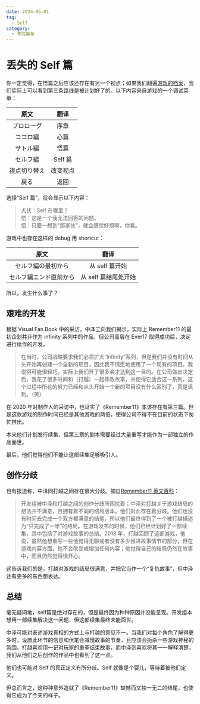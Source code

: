 ```yaml
---
date: 2024-06-01
tag:
  - Self
category:
  - 未完篇章
---
```


# 丢失的 Self 篇

你一定觉得，在悟篇之后应该还存在有另一个视点；如果我们翻遍[游戏的档案](<https://tcrf.net/Remember_11:_The_Age_of_Infinity_(Windows)>)，我们实际上可以看到第三条路线是被计划好了的。以下内容来自游戏的一个调试菜单：

|     原文     |   翻译   |
| :----------: | :------: |
|  プロローグ  |   序章   |
|   ココロ編   |   心篇   |
|   サトル編   |   悟篇   |
|   セルフ編   | Self 篇  |
| 視点切り替え | 改变视点 |
|     戻る     |   返回   |

选择“Self 篇”，将会显示以下内容：

> 犬伏：Self 在哪里？<br>
> 悟：这是一个我无法回答的问题。<br>
> 悟：只要一想到“那家伙”，就会感觉好烦啊，你看。

游戏中也存在这样的 debug 用 shortcut：

|          原文          |         翻译         |
| :--------------------: | :------------------: |
|   セルフ編の最初から   |    从 self 篇开始    |
| セルフ編エンド直前から | 从 self 篇结尾处开始 |

所以，发生什么事了？

## 艰难的开发

根据 Visual Fan Book 中的采访，中泽工向我们揭示，实际上 Remember11 的最初企划并非作为 infinity 系列中的作品，但公司高层在 Ever17 取得成功后，决定进行续作的开发。

> 在当时，公司战略要求我们必须扩大“infinity”系列，但是我们并没有时间从头开始再创建一个全新的项目，因此我不情愿地使用了一个现有的项目。我说得可能很轻巧，实际上我们开了很多会才达到这一目的。在公司做出决定后，我花了很多时间和（打越）一起修改故事，并使得它适合这一系列。这个过程中所花的努力已经和从头开始一个新的项目没有什么区别了，真是讽刺。（笑）

在 2020 年对制作人的采访中，也证实了《Remember11》本该存在有第三篇。但是这款游戏的制作时间已经是其他游戏的两倍，使得公司不得不在目前的状态下匆忙推出。

本来他们计划发行续集，但第三章的剧本需要经过大量重写才能作为一部独立的作品面世。

最后，他们觉得他们不能让这部续集足够吸引人。

## 创作分歧

也有报道称，中泽同打越之间存在很大分歧。摘自[Remember11 英文百科](https://en.wikipedia.org/wiki/Remember_11:_The_Age_of_Infinity)：

> 开发组被中泽和打越之间的创作分歧所困扰着；中泽对打越关于游戏结局的想法并不满意，且拥有着不同的结局版本，他们对此存在着分歧。他们也没有时间去完成一个双方都满意的结尾，所以他们最终得到了一个被打越描述为“只完成了一半”的结局。在游戏发布的时候，他们已经计划好了一部续集，其中包括了对游戏故事的总结。2013 年，打越回顾了这部游戏，他说，虽然他想重写一些他觉得无聊或者没有多少推进故事情节的部分，但在游戏内容方面，他不会改变或增加任何内容；他觉得自己的结局仍然在故事中，而且仍然觉得很开心。

这告诉我们的是，打越对游戏的结局很满意，并把它当作一个“复仇故事”，但中泽还有更多的东西想表达。

## 总结

毫无疑问地，self篇是绝对存在的，但是最终因为种种原因并没能呈现。开发组本想用一部续集解决这一问题，但这部续集最终未能面世。

中泽可能对表述游戏真相的方式上与打越的意见不一。当我们对每个角色了解得更多时，设置此环节的信息和伏笔会减慢故事的节奏，且应该会扼杀一些游戏神秘的氛围。打越喜欢用一记对玩家的重拳结束故事，而中泽则喜欢将其一一解释清楚。我们从他们之后创作的作品中也看到了这一点。

他们也可能对 Self 的真正定义有所分歧。Self 就像是个婴儿，等待着被他们定义。

但总而言之，这种种意外造就了《Remember11》缺憾而又独一无二的结尾，也使得它成为了今天的样子。